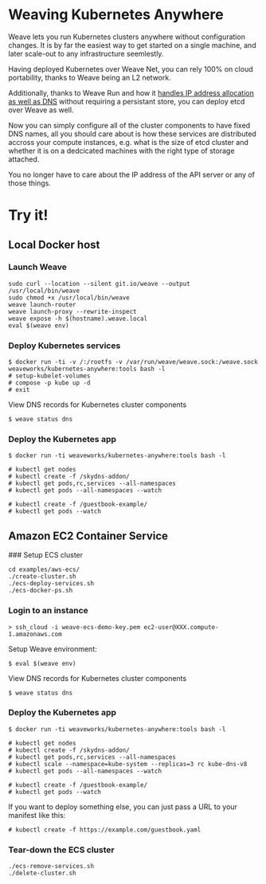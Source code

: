 # Weaving Kubernetes Anywhere

Weave lets you run Kubernetes clusters anywhere without configuration changes. It is by far the easiest way to get started on a single machine, and later scale-out to any infrastructure seemlestly.

Having deployed Kubernetes over Weave Net, you can rely 100% on cloud portability, thanks to Weave being an L2 network.

Additionally, thanks to Weave Run and how it [handles IP address allocation as well as DNS](http://weave.works/talks/crdt/slides.html#1) without requiring a persistant store, you can deploy etcd over Weave as well.

Now you can simply configure all of the cluster components to have fixed DNS names, all you should care about is how these services are distributed accross your compute instances, e.g. what is the size of etcd cluster and whether it is on a dedcicated machines with the right type of storage attached.

You no longer have to care about the IP address of the API server or any of those things.

# Try it!

## Local Docker host

### Launch Weave

```
sudo curl --location --silent git.io/weave --output /usr/local/bin/weave
sudo chmod +x /usr/local/bin/weave
weave launch-router
weave launch-proxy --rewrite-inspect
weave expose -h $(hostname).weave.local
eval $(weave env)
```

### Deploy Kubernetes services

```
$ docker run -ti -v /:/rootfs -v /var/run/weave/weave.sock:/weave.sock weaveworks/kubernetes-anywhere:tools bash -l
# setup-kubelet-volumes
# compose -p kube up -d
# exit
```

View DNS records for Kubernetes cluster components
```
$ weave status dns
```

### Deploy the Kubernetes app

```
$ docker run -ti weaveworks/kubernetes-anywhere:tools bash -l

# kubectl get nodes
# kubectl create -f /skydns-addon/
# kubectl get pods,rc,services --all-namespaces
# kubectl get pods --all-namespaces --watch

# kubectl create -f /guestbook-example/
# kubectl get pods --watch
```

## Amazon EC2 Container Service

### Setup ECS cluster
```
cd examples/aws-ecs/
./create-cluster.sh
./ecs-deploy-services.sh
./ecs-docker-ps.sh
```

### Login to an instance

```
> ssh_cloud -i weave-ecs-demo-key.pem ec2-user@XXX.compute-1.amazonaws.com
```

Setup Weave environment:
```
$ eval $(weave env)
```
View DNS records for Kubernetes cluster components
```
$ weave status dns
```

### Deploy the Kubernetes app

```
$ docker run -ti weaveworks/kubernetes-anywhere:tools bash -l

# kubectl get nodes
# kubectl create -f /skydns-addon/
# kubectl get pods,rc,services --all-namespaces
# kubectl scale --namespace=kube-system --replicas=3 rc kube-dns-v8
# kubectl get pods --all-namespaces --watch

# kubectl create -f /guestbook-example/
# kubectl get pods --watch
```

If you want to deploy something else, you can just pass a URL to your manifest like this:

```
# kubectl create -f https://example.com/guestbook.yaml
```

### Tear-down the ECS cluster

```
./ecs-remove-services.sh
./delete-cluster.sh
```
